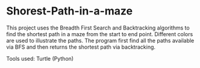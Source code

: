 # Shorest-Path-in-a-maze
This project uses the Breadth First Search and Backtracking algorithms to find the shortest path in a maze from the start to end point. Different colors are used to illustrate the paths. The program first find all the paths available via BFS and then returns the shortest path via backtracking. 

Tools used:
Turtle (Python)

